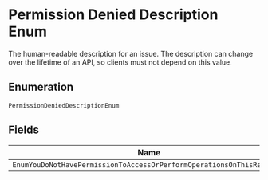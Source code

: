 
# Permission Denied Description Enum

The human-readable description for an issue. The description can change over the lifetime of an API, so clients must not depend on this value.

## Enumeration

`PermissionDeniedDescriptionEnum`

## Fields

| Name |
|  --- |
| `EnumYouDoNotHavePermissionToAccessOrPerformOperationsOnThisResource` |

